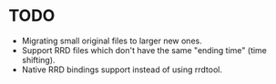 TODO
====

 * Migrating small original files to larger new ones.
 * Support RRD files which don't have the same "ending time" (time
   shifting).
 * Native RRD bindings support instead of using rrdtool.
